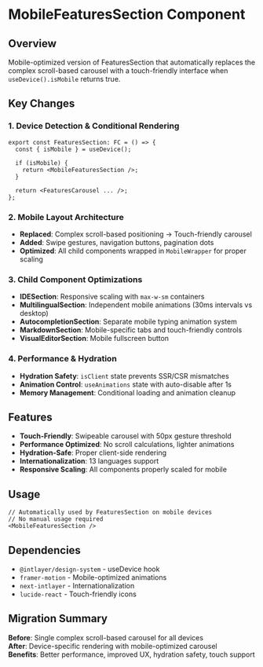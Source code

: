 # MobileFeaturesSection Component

## Overview

Mobile-optimized version of FeaturesSection that automatically replaces the complex scroll-based carousel with a touch-friendly interface when `useDevice().isMobile` returns true.

## Key Changes

### **1. Device Detection & Conditional Rendering**

```tsx
export const FeaturesSection: FC = () => {
  const { isMobile } = useDevice();

  if (isMobile) {
    return <MobileFeaturesSection />;
  }

  return <FeaturesCarousel ... />;
};
```

### **2. Mobile Layout Architecture**

- **Replaced**: Complex scroll-based positioning → Touch-friendly carousel
- **Added**: Swipe gestures, navigation buttons, pagination dots
- **Optimized**: All child components wrapped in `MobileWrapper` for proper scaling

### **3. Child Component Optimizations**

- **IDESection**: Responsive scaling with `max-w-sm` containers
- **MultilingualSection**: Independent mobile animations (30ms intervals vs desktop)
- **AutocompletionSection**: Separate mobile typing animation system
- **MarkdownSection**: Mobile-specific tabs and touch-friendly controls
- **VisualEditorSection**: Mobile fullscreen button

### **4. Performance & Hydration**

- **Hydration Safety**: `isClient` state prevents SSR/CSR mismatches
- **Animation Control**: `useAnimations` state with auto-disable after 1s
- **Memory Management**: Conditional loading and animation cleanup

## Features

- **Touch-Friendly**: Swipeable carousel with 50px gesture threshold
- **Performance Optimized**: No scroll calculations, lighter animations
- **Hydration-Safe**: Proper client-side rendering
- **Internationalization**: 13 languages support
- **Responsive Scaling**: All components properly scaled for mobile

## Usage

```tsx
// Automatically used by FeaturesSection on mobile devices
// No manual usage required
<MobileFeaturesSection />
```

## Dependencies

- `@intlayer/design-system` - useDevice hook
- `framer-motion` - Mobile-optimized animations
- `next-intlayer` - Internationalization
- `lucide-react` - Touch-friendly icons

## Migration Summary

**Before**: Single complex scroll-based carousel for all devices  
**After**: Device-specific rendering with mobile-optimized carousel  
**Benefits**: Better performance, improved UX, hydration safety, touch support

